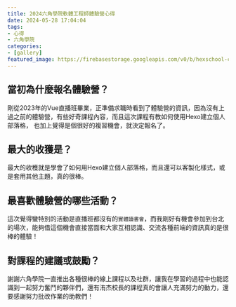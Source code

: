 ```yaml
---
title: 2024六角學院軟體工程師體驗營心得
date: 2024-05-28 17:04:04
tags:
- 心得
- 六角學院
categories:
- [gallery]
featured_image: https://firebasestorage.googleapis.com/v0/b/hexschool-courses.appspot.com/o/hex-website%2Fblog%2F1710986781813-engineer-camp.png?alt=media&token=536bc802-b2b7-4778-8887-2017e88853d7
---
```


## 當初為什麼報名體驗營？

剛從2023年的Vue直播班畢業，正準備求職時看到了體驗營的資訊，因為沒有上過之前的體驗營，有些好奇課程內容，而且這次課程有教如何使用Hexo建立個人部落格，
也加上覺得是個很好的複習機會，就決定報名了。

## 最大的收獲是？

最大的收穫就是學會了如何用Hexo建立個人部落格，而且還可以客製化樣式，或是套用其他主題，真的很棒。


## 最喜歡體驗營的哪些活動？

這次覺得蠻特別的活動是直播班都沒有的`實體讀書會`，而我剛好有機會參加到台北的場次，能夠借這個機會直接當面和大家互相認識、交流各種前端的資訊真的是很棒的體驗！


## 對課程的建議或鼓勵？

謝謝六角學院一直推出各種很棒的線上課程以及社群，讓我在學習的過程中也能認識到一起努力奮鬥的夥伴們，還有洧杰校長的課程真的會讓人充滿努力的動力，還要感謝努力批改作業的助教們！

